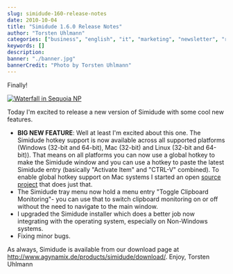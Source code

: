 ```yaml
---
slug: simidude-160-release-notes
date: 2010-10-04
title: "Simidude 1.6.0 Release Notes"
author: "Torsten Uhlmann"
categories: ["business", "english", "it", "marketing", "newsletter", "release-notes", "simidude", "simidude"]
keywords: []
description:
banner: "./banner.jpg"
bannerCredit: "Photo by Torsten Uhlmann"
---
```


Finally!

[![](http://www.agynamix.de/wp-content/uploads/2010/10/waterfall-212x300.jpg "Waterfall in Sequoia NP")](http://www.agynamix.de/wp-content/uploads/2010/10/waterfall.jpg)

Today I'm excited to release a new version of Simidude with some cool new features.

-   **BIG NEW FEATURE**: Well at least I'm excited about this one. The Simidude hotkey support is now available across all supported platforms (Windows (32-bit and 64-bit), Mac (32-bit) and Linux (32-bit and 64-bit)). That means on all platforms you can now use a global hotkey to make the Simidude window and you can use a hotkey to paste the latest Simidude entry (basically "Activate Item" and "CTRL-V" combined). To enable global hotkey support on Mac systems I started an open [source project](https://bitbucket.org/agynamix/ossupport-connector) that does just that.
-   The Simidude tray menu now hold a menu entry "Toggle Clipboard Monitoring"- you can use that to switch clipboard monitoring on or off without the need to navigate to the main window.
-   I upgraded the Simidude installer which does a better job now integrating with the operating system, especially on Non-Windows systems.
-   Fixing minor bugs.

As always, Simidude is available from our download page at <http://www.agynamix.de/products/simidude/download/>. Enjoy, Torsten Uhlmann
